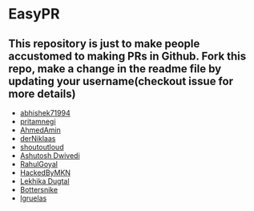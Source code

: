 # EasyPR


This repository is just to make people accustomed to making PRs in Github. Fork this repo, make a change in the readme file by
updating your username(checkout issue for more details)
--------------------------------------------------------------------------------------------------------------------------------

* [abhishek71994](https://github.com/abhishek71994)
* [pritamnegi](https://github.com/pritamnegi)
* [AhmedAmin](https://github.com/AhmedRedaAmin)
* [derNiklaas](https://github.com/derNiklaas)
* [shoutoutloud](https://github.com/shoutoutloud)
* [Ashutosh Dwivedi](https://github.com/kindacoder)
* [RahulGoyal](https://github.com/rahulgoyal911)
* [HackedByMKN](https://github.com/HackedByMKN)
* [Lekhika Dugtal](https://github.com/CleverFool77)
* [Bottersnike](https://github.com/Bottersnike)
* [lgruelas](https://github.com/lgruelas)
